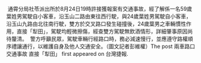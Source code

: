  通霄分局社苓派出所於8月24日19時許接獲報案有交通事故，經了解係一名59歲葉姓男駕駛自小客車，沿玉山二路由東往西行駛，與24歲葉姓男駕駛自小客車，沿玉山九路由北往南行駛，雙方於交叉路口發生碰撞後，24歲葉男之車輛慣性作用，直接「犁田」，駕駛均輕微擦傷，經查雙方駕駛無飲酒情形，詳細肇事原因尚待釐清。  警方呼籲民眾，駕駛車輛行經路口時，務必減速慢行，並應遵守路權順序禮讓通行，以維護自身及他人交通安全。（圖文記者彭維權）The post 兩車路口交通事故 直接「犁田」 first appeared on 台灣捷報.